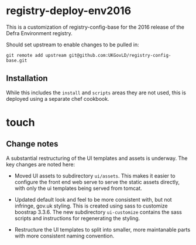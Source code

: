 # registry-deploy-env2016

This is a customization of registry-config-base for the 2016 release of the Defra Environment registry.

Should set upstream to enable changes to be pulled in:

    git remote add upstream git@github.com:UKGovLD/registry-config-base.git

## Installation

While this includes the `install` and `scripts` areas they are not used, this is deployed using a separate chef cookbook.

touch
=======
## Change notes

A substantial restructuring of the UI templates and assets is underway. The key changes are noted here:

   * Moved UI assets to subdirectory `ui/assets`. This makes it easier to configure the front end web serve to serve the static assets directly, with only the ui templates being served from tomcat.

   * Updated default look and feel to be more consistent with, but not infringe, gov.uk styling. This is created using sass to customize boostrap 3.3.6. The new subdirectory `ui-customize` contains the sass scripts and instructions for regenerating the styling.

   * Restructure the UI templates to split into smaller, more maintanable parts with more consistent naming convention. 

